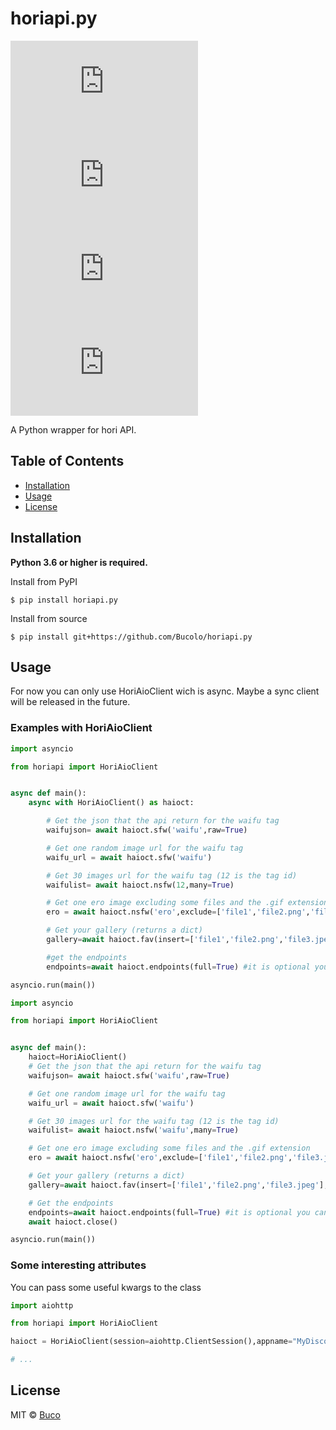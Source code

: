 # horiapi.py
[![PyPI - Python Version](https://img.shields.io/pypi/pyversions/horiapi.py?style=flat-square)](https://pypi.org/project/horiapi.py/)
[![PyPI - Downloads](https://img.shields.io/pypi/dm/horiapi.py?style=flat-square)](https://pypi.org/project/horiapi.py/)
[![PyPI](https://img.shields.io/pypi/v/horiapi.py?style=flat-square)](https://pypi.org/project/horiapi.py/)
[![License](https://img.shields.io/github/license/Buco/horiapi.py?style=flat-square)](https://github.com/Bucolo/horiapi.py/blob/main/LICENSE)

A Python wrapper for hori API.

## Table of Contents
- [Installation](#Installation)
- [Usage](#Usage)
- [License](#License)

## Installation
**Python 3.6 or higher is required.**

Install from PyPI
```shell
$ pip install horiapi.py
```

Install from source
```shell
$ pip install git+https://github.com/Bucolo/horiapi.py
```

## Usage
For now you can only use HoriAioClient wich is async. Maybe a sync client will be released in the future.

### Examples with HoriAioClient
```python
import asyncio

from horiapi import HoriAioClient


async def main():
    async with HoriAioClient() as haioct:

        # Get the json that the api return for the waifu tag
        waifujson= await haioct.sfw('waifu',raw=True)

        # Get one random image url for the waifu tag
        waifu_url = await haioct.sfw('waifu')

        # Get 30 images url for the waifu tag (12 is the tag id)
        waifulist= await haioct.nsfw(12,many=True)

        # Get one ero image excluding some files and the .gif extension
        ero = await haioct.nsfw('ero',exclude=['file1','file2.png','file3.jpeg'],gif=False)

        # Get your gallery (returns a dict)
        gallery=await haioct.fav(insert=['file1','file2.png','file3.jpeg'],delete=['file1','file2.png','file3.jpeg'],newtoken="The new token you want to use from now on instead of the one passed at the begining (or not).")

        #get the endpoints
        endpoints=await haioct.endpoints(full=True) #it is optional you can simply not set it to True and get the endpoints without details.

asyncio.run(main())
```
```python
import asyncio

from horiapi import HoriAioClient


async def main():
    haioct=HoriAioClient()
    # Get the json that the api return for the waifu tag
    waifujson= await haioct.sfw('waifu',raw=True)

    # Get one random image url for the waifu tag
    waifu_url = await haioct.sfw('waifu')

    # Get 30 images url for the waifu tag (12 is the tag id)
    waifulist= await haioct.nsfw('waifu',many=True)

    # Get one ero image excluding some files and the .gif extension
    ero = await haioct.nsfw('ero',exclude=['file1','file2.png','file3.jpeg'],gif=False)

    # Get your gallery (returns a dict)
    gallery=await haioct.fav(insert=['file1','file2.png','file3.jpeg'],delete=['file1','file2.png','file3.jpeg'],newtoken="The new token you want to use from now on instead of the one passed at the begining (or not).")

    # Get the endpoints
    endpoints=await haioct.endpoints(full=True) #it is optional you can simply not set it to True and get the endpoints without details.
    await haioct.close()

asyncio.run(main())
```

### Some interesting attributes
You can pass some useful kwargs to the class

```python
import aiohttp

from horiapi import HoriAioClient

haioct = HoriAioClient(session=aiohttp.ClientSession(),appname="MyDiscordBot",token="The Token that fav will use if newtoken isn't provided.",maintenance_error="The error message that you want to raise if the api is returning a 502.")

# ...
```

## License
MIT © [Buco](https://github.com/Bucolo/horiapi.py/blob/main/LICENSE)
